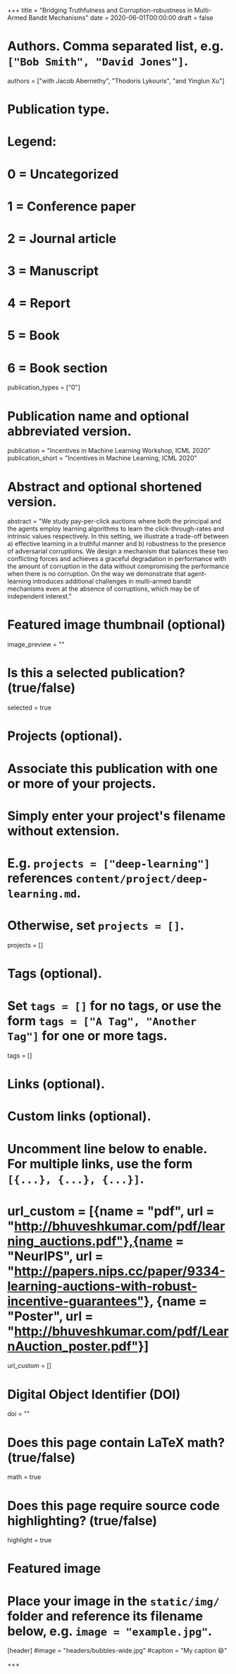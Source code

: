 +++
title = "Bridging Truthfulness and Corruption-robustness in Multi-Armed Bandit Mechanisms"
date = 2020-06-01T00:00:00
draft = false

# Authors. Comma separated list, e.g. `["Bob Smith", "David Jones"]`.
authors = ["with Jacob Abernethy", "Thodoris Lykouris", "and Yinglun Xu"]

# Publication type.
# Legend:
# 0 = Uncategorized
# 1 = Conference paper
# 2 = Journal article
# 3 = Manuscript
# 4 = Report
# 5 = Book
# 6 = Book section
publication_types = ["0"]

# Publication name and optional abbreviated version.
publication = "Incentives in Machine Learning Workshop, ICML 2020"
publication_short = "Incentives in Machine Learning, ICML 2020"

# Abstract and optional shortened version.
abstract = "We study pay-per-click auctions where both the principal and the agents employ learning algorithms to learn the click-through-rates and intrinsic values respectively. In this setting, we illustrate a trade-off between a) effective learning in a truthful manner and b) robustness to the presence of adversarial corruptions. We design a mechanism that balances these two conflicting forces and achieves a graceful degradation in performance with the amount of corruption in the data without compromising the performance when there is no corruption. On the way we demonstrate that agent-learning introduces additional challenges in multi-armed bandit mechanisms even at the absence of corruptions, which may be of independent interest."

# Featured image thumbnail (optional)
image_preview = ""

# Is this a selected publication? (true/false)
selected = true

# Projects (optional).
#   Associate this publication with one or more of your projects.
#   Simply enter your project's filename without extension.
#   E.g. `projects = ["deep-learning"]` references `content/project/deep-learning.md`.
#   Otherwise, set `projects = []`.
projects = []

# Tags (optional).
#   Set `tags = []` for no tags, or use the form `tags = ["A Tag", "Another Tag"]` for one or more tags.
tags = []

# Links (optional).


# Custom links (optional).
#   Uncomment line below to enable. For multiple links, use the form `[{...}, {...}, {...}]`.
# url_custom = [{name = "pdf", url = "http://bhuveshkumar.com/pdf/learning_auctions.pdf"},{name = "NeurIPS", url = "http://papers.nips.cc/paper/9334-learning-auctions-with-robust-incentive-guarantees"}, {name = "Poster", url = "http://bhuveshkumar.com/pdf/LearnAuction_poster.pdf"}]
url_custom = []

# Digital Object Identifier (DOI)
doi = ""

# Does this page contain LaTeX math? (true/false)
math = true

# Does this page require source code highlighting? (true/false)
highlight = true

# Featured image
# Place your image in the `static/img/` folder and reference its filename below, e.g. `image = "example.jpg"`.
[header]
#image = "headers/bubbles-wide.jpg"
#caption = "My caption :smile:"

+++
